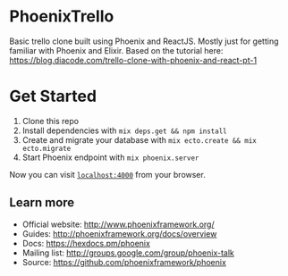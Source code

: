 # PhoenixTrello

Basic trello clone built using Phoenix and ReactJS. Mostly just for getting familiar with Phoenix and Elixir. Based on the tutorial here: https://blog.diacode.com/trello-clone-with-phoenix-and-react-pt-1

# Get Started

  1. Clone this repo
  2. Install dependencies with `mix deps.get && npm install`
  3. Create and migrate your database with `mix ecto.create && mix ecto.migrate`
  4. Start Phoenix endpoint with `mix phoenix.server`

Now you can visit [`localhost:4000`](http://localhost:4000) from your browser.


## Learn more

  * Official website: http://www.phoenixframework.org/
  * Guides: http://phoenixframework.org/docs/overview
  * Docs: https://hexdocs.pm/phoenix
  * Mailing list: http://groups.google.com/group/phoenix-talk
  * Source: https://github.com/phoenixframework/phoenix
